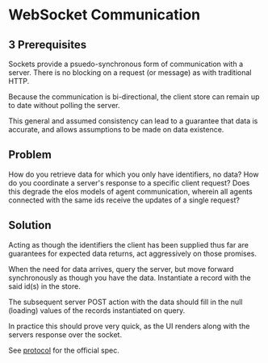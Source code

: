 WebSocket Communication
=======================

3 Prerequisites
---------------
Sockets provide a psuedo-synchronous form of communication with a server. There is no blocking on a request (or message) as with traditional HTTP.

Because the communication is bi-directional, the client store can remain up to date without polling the server.

This general and assumed consistency can lead to a guarantee that data is accurate, and allows assumptions to be made on data existence.

Problem
-------

How do you retrieve data for which you only have identifiers, no data? How do you coordinate a server's response to a specific client request? Does this degrade the elos models of agent communication, wherein all agents connected with the same ids receive the updates of a single request?

Solution
--------

Acting as though the identifiers the client has been supplied thus far are guarantees for expected data returns, act aggressively on those promises.

When the need for data arrives, query the server, but move forward synchronously as though you have the data. Instantiate a record with the said id(s) in the store.

The subsequent server POST action with the data should fill in the null (loading) values of the records instantiated on query.

In practice this should prove very quick, as the UI renders along with the servers response over the socket.

See [protocol](https://github.com/elos/documentation/blob/master/data/transfer/protocol.md) for the official spec.
